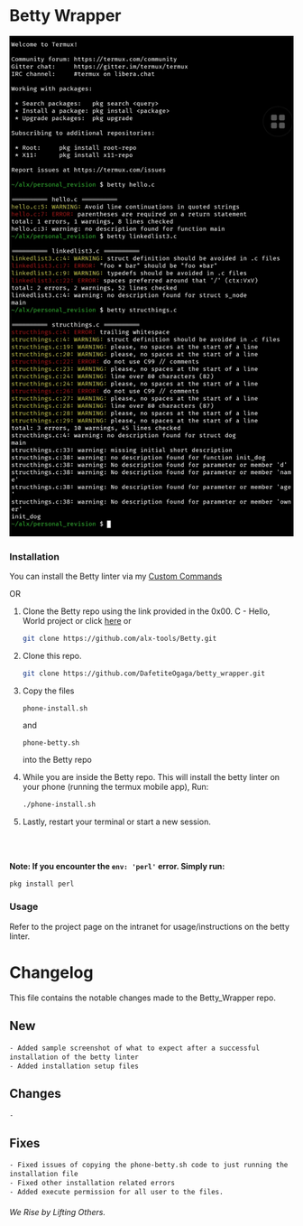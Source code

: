 # Betty Wrapper

![Sample Image](SmartSelect_20230819-233756_Termux.jpg)

### Installation

You can install the Betty linter via my [Custom Commands](https://github.com/DafetiteOgaga/custom_commands)

OR
<br>

1. Clone the Betty repo using the link provided in the 0x00. C - Hello, World project or click [here](https://github.com/alx-tools/Betty) or
   ```bash
   git clone https://github.com/alx-tools/Betty.git
   ```


2. Clone this repo. 
   ```bash
   git clone https://github.com/DafetiteOgaga/betty_wrapper.git
   ```

3. Copy the files
   ```
   phone-install.sh
   ```
   and
   ```
   phone-betty.sh
   ```
   into the Betty repo


4. While you are inside the Betty repo. This will install the betty linter on your phone (running the termux mobile app), Run:
   ```bash
   ./phone-install.sh
   ```

5. Lastly, restart your terminal or start a new session.

<br><br>

**Note: If you encounter the `env: 'perl'` error. Simply run:**
   ```bash
   pkg install perl
   ```


### Usage

Refer to the project page on the intranet for usage/instructions on the betty linter.


# Changelog
This file contains the notable changes made to the Betty_Wrapper repo.

## New
	- Added sample screenshot of what to expect after a successful installation of the betty linter
	- Added installation setup files


## Changes 
	-

## Fixes
	- Fixed issues of copying the phone-betty.sh code to just running the installation file
	- Fixed other installation related errors
    - Added execute permission for all user to the files.




###### We Rise by Lifting Others.
